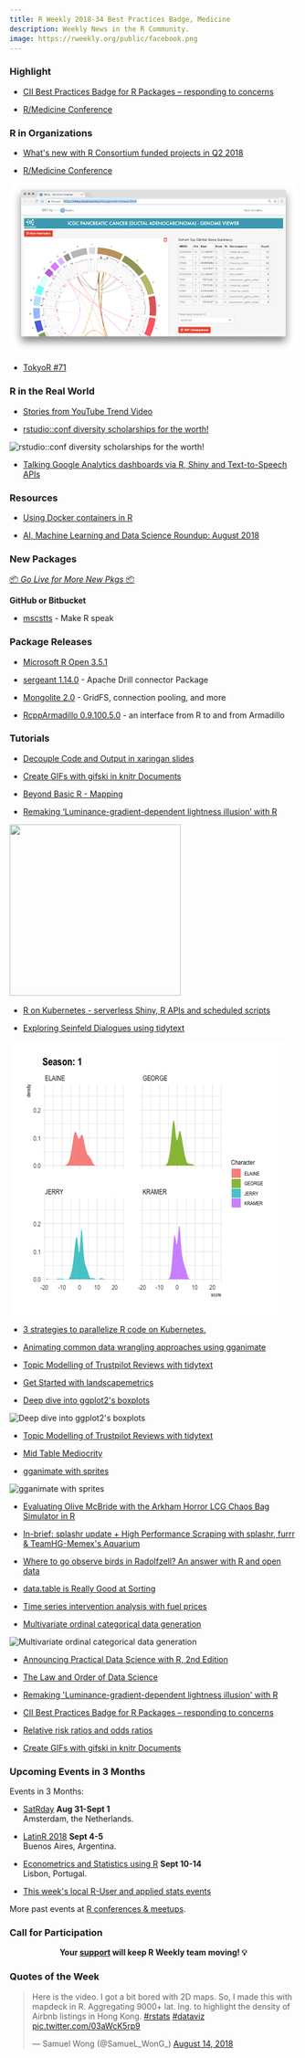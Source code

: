 ```yaml
---
title: R Weekly 2018-34 Best Practices Badge, Medicine
description: Weekly News in the R Community.
image: https://rweekly.org/public/facebook.png
---
```


###  Highlight

+ [CII Best Practices Badge for R Packages – responding to concerns](https://www.r-consortium.org/r-consortium-project/2018/08/16/cii-best-practices-badge-for-r-packages-responding-to-concerns)

+ [R/Medicine Conference](https://blog.rstudio.com/2018/08/13/r-medicine-conference/)


###  R in Organizations

+ [What's new with R Consortium funded projects in Q2 2018](https://www.r-consortium.org/blog/2018/08/13/whats-new-with-r-consortium-funded-projects-in-q1-2018-2)

+ [R/Medicine Conference](https://blog.rstudio.com/2018/08/13/r-medicine-conference/)

![R/Medicine Conference](https://raw.githubusercontent.com/carneybill/images/master/genome-viewer.png)

+ [TokyoR #71](https://rviews.rstudio.com/2018/08/15/tokyor-71/)

### R in the Real World

+ [Stories from YouTube Trend Video](https://nycdatascience.com/blog/student-works/stories-from-youtube-trend-video/)

+ [rstudio::conf diversity scholarships for the worth!](https://d4tagirl.com/2018/08/rstudio-conf-diversity-scholarships-for-the-worth)

![rstudio::conf diversity scholarships for the worth!](https://d4tagirl.com/figure/source/rstudio-conf-diversity-scholarships-for-the-worth/2018-08-16-rstudio-conf-diversity-scholarships-for-the-worth/rladies.JPG)

+ [Talking Google Analytics dashboards via R, Shiny and Text-to-Speech APIs](http://code.markedmondson.me/talking-google-analytics-dashboards)


###  Resources

+ [Using Docker containers in R](https://speakerdeck.com/mtoto/using-docker-containers-in-r)

+ [AI, Machine Learning and Data Science Roundup: August 2018](http://blog.revolutionanalytics.com/2018/08/ai-roundup-august-2018.html)

###  New Packages

<p class="added-hostname"><a href="https://rweekly.org/live" target="_blank" class="externalLink">📦 <i>Go Live for More New Pkgs</i> 📦</a></p>

**GitHub or Bitbucket**

+ [mscstts](http://blog.revolutionanalytics.com/2018/08/make-r-speak.html) - Make R speak


### Package Releases

+ [Microsoft R Open 3.5.1](http://blog.revolutionanalytics.com/2018/08/mro-351-now-available.html)

+ [sergeant 1.14.0](https://rud.is/b/2018/08/16/updates-to-the-sergeant-apache-drill-connector-package-apache-drill-1-14-0-release/) - Apache Drill connector Package

+ [Mongolite 2.0](https://ropensci.org/technotes/2018/08/14/mongolite-20/) - GridFS, connection pooling, and more

+ [RcppArmadillo 0.9.100.5.0](http://dirk.eddelbuettel.com/blog/2018/08/17#rcpparmadillo_0.9.100.5.0) - an interface from R to and from Armadillo


###  Tutorials

+ [Decouple Code and Output in xaringan slides](https://www.garrickadenbuie.com/blog/2018/08/16/decouple-code-and-output-in-xaringan-slides/)

+ [Create GIFs with gifski in knitr Documents](https://yihui.name/en/2018/08/gifski-knitr/)

+ [Beyond Basic R - Mapping](https://owi.usgs.gov/blog/beyond-basic-mapping/)

+ [Remaking ‘Luminance-gradient-dependent lightness illusion’ with R](https://rtask.thinkr.fr/blog/luminance-gradient-dependent-lightness-illusion/)

<img src="https://rtask.thinkr.fr/wp-content/uploads/lightness_illustion.gif" alt="" width="300" height="300" />

+ [R on Kubernetes - serverless Shiny, R APIs and scheduled scripts](http://code.markedmondson.me/r-on-kubernetes-serverless-shiny-r-apis-and-scheduled-scripts/)


+ [Exploring Seinfeld Dialogues using tidytext ](https://pradeepadhokshaja.wordpress.com/2018/08/06/looking-at-seinfeld-dialogues-using-tidytext/)

![Exploring Seinfeld Dialogues using tidytext](https://raw.githubusercontent.com/adhok/Exploratory-Data-Analysis-of-Seinfeld-Dialogues-using-Tidytext/master/test.gif)

+ [3 strategies to parallelize R code on Kubernetes.](http://tamaszilagyi.com/blog/parallelizing-r-code-on-kubernetes/)


+ [Animating common data wrangling approaches using gganimate](https://luisdva.github.io/rstats/animate-untangle/)

+ [Topic Modelling of Trustpilot Reviews with tidytext](https://peerchristensen.netlify.com/post/topic-modelling-of-trustpilot-reviews-with-r-and-tidytext/)

+ [Get Started with landscapemetrics](https://r-spatialecology.github.io/landscapemetrics/articles/getstarted.html)

+ [Deep dive into ggplot2's boxplots](https://owi.usgs.gov/blog/boxplots/)

![Deep dive into ggplot2's boxplots](https://owi.usgs.gov/blog/static/boxplots/chlorideWithLegend-1.png)

+ [Topic Modelling of Trustpilot Reviews with tidytext](https://peerchristensen.netlify.com/post/topic-modelling-of-trustpilot-reviews-with-r-and-tidytext/)

+ [Mid Table Mediocrity](https://www.johnmackintosh.com/2018-08-11-mid-table-mediocrity/)

+ [gganimate with sprites](https://coolbutuseless.github.io/2018/08/13/gganimate-with-sprites/)

![gganimate with sprites](https://coolbutuseless.github.io/post/2018-08-13-gganimate-sprites_files/figure-html/unnamed-chunk-4-1.png)

+ [Evaluating Olive McBride with the Arkham Horror LCG Chaos Bag Simulator in R](https://ntguardian.wordpress.com/2018/08/13/evaluating-olive-mcbride-arkham-horror-lcg-chaos-bag-simulator-r/)

+ [In-brief: splashr update + High Performance Scraping with splashr, furrr & TeamHG-Memex's Aquarium](https://rud.is/b/2018/08/13/in-brief-splashr-update-high-performance-scraping-with-splashr-furrr-teamhg-memexs-aquarium/)

+ [Where to go observe birds in Radolfzell? An answer with R and open data](https://ropensci.org/blog/2018/08/14/where-to-bird/)

+ [data.table is Really Good at Sorting](http://www.win-vector.com/blog/2018/08/data-table-is-really-good-at-sorting/)

+ [Time series intervention analysis with fuel prices](http://freerangestats.info/blog/2018/08/14/fuel-prices)

+ [Multivariate ordinal categorical data generation](https://www.rdatagen.net/post/multivariate-ordinal-categorical-data-generation/)

![Multivariate ordinal categorical data generation](https://www.rdatagen.net/post/2018-08-15-multivariate-ordinal-categorical-data-generation_files/figure-html/unnamed-chunk-4-1.png)

+ [Announcing Practical Data Science with R, 2nd Edition](http://www.win-vector.com/blog/2018/08/announcing-practical-data-science-with-r-2nd-edition/)

+ [The Law and Order of Data Science](https://simplystatistics.org/2018/08/15/the-law-and-order-of-data-science/)

+ [Remaking 'Luminance-gradient-dependent lightness illusion' with R](https://rtask.thinkr.fr/blog/luminance-gradient-dependent-lightness-illusion/)

+ [CII Best Practices Badge for R Packages – responding to concerns](https://www.r-consortium.org/r-consortium-project/2018/08/16/cii-best-practices-badge-for-r-packages-responding-to-concerns)

+ [Relative risk ratios and odds ratios](http://freerangestats.info/blog/2018/08/17/risk-ratios)

+ [Create GIFs with gifski in knitr Documents](https://yihui.name/en/2018/08/gifski-knitr/)


<!--<div class="post-more-begi
n"></div><div class="post-more-end"></div>-->


###  Upcoming Events in 3 Months

Events in 3 Months:

+ [SatRday](https://amsterdam2018.satrdays.org/) **Aug 31-Sept 1**<br />
Amsterdam, the Netherlands.

+ [LatinR 2018](http://latin-r.com/) **Sept 4-5** <br />
Buenos Aires, Argentina.

+ [Econometrics and Statistics using R](http://gades-training.com/en/cursos/Econometrics-and-Statistics-Using-R) **Sept 10-14** <br />
Lisbon, Portugal.

+ [This week's local R-User and applied stats events](https://community.rstudio.com/c/irl)

More past events at [R conferences & meetups](https://conf.rweekly.org).

###  Call for Participation

<p class="hide-support added-hostname support-rweekly" style="text-align: center;font-weight: bold;">Your <a class="non-visited externalLink" href="https://www.patreon.com/rweekly" onclick="pas(this)">support</a> will keep R Weekly team moving! 💡</p>

###  Quotes of the Week

<blockquote class="twitter-tweet" data-lang="en"><p lang="en" dir="ltr">Here is the video. I got a bit bored with 2D maps. So, I made this with mapdeck in R. Aggregating 9000+ lat. lng. to highlight the density of Airbnb listings in Hong Kong. <a href="https://twitter.com/hashtag/rstats?src=hash&amp;ref_src=twsrc%5Etfw">#rstats</a> <a href="https://twitter.com/hashtag/dataviz?src=hash&amp;ref_src=twsrc%5Etfw">#dataviz</a> <a href="https://t.co/03aWcK5rp9">pic.twitter.com/03aWcK5rp9</a></p>&mdash; Samuel Wong (@SamueL_WonG_) <a href="https://twitter.com/SamueL_WonG_/status/1029371284428189696?ref_src=twsrc%5Etfw">August 14, 2018</a></blockquote>
<script async src="https://platform.twitter.com/widgets.js" charset="utf-8"></script>
